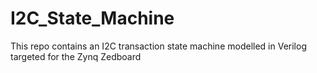 # I2C_State_Machine
This repo contains an I2C transaction state machine modelled in Verilog targeted for the Zynq Zedboard
